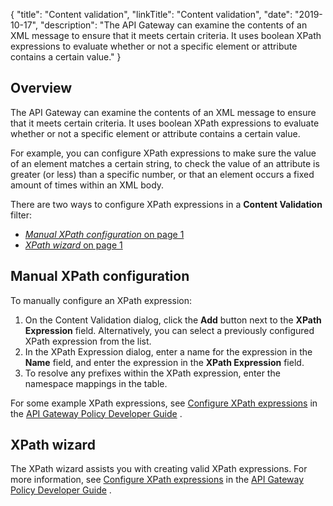 {
"title": "Content validation",
"linkTitle": "Content validation",
"date": "2019-10-17",
"description": "The API Gateway can examine the contents of an XML message to ensure that it meets certain criteria. It uses boolean XPath expressions to evaluate whether or not a specific element or attribute contains a certain value."
}
﻿
<div id="p_content_content_overview">

Overview
--------

The API Gateway can examine the contents of an XML message to ensure that it meets certain criteria. It uses boolean XPath expressions to evaluate whether or not a specific element or attribute contains a certain value.

For example, you can configure XPath expressions to make sure the value of an element matches a certain string, to check the value of an attribute is greater (or less) than a specific number, or that an element occurs a fixed amount of times within an XML body.

There are two ways to configure XPath expressions in a **Content Validation** filter:

-   [*Manual XPath configuration* on page 1](#Manual)
-   [*XPath wizard* on page 1](#XPath)

</div>

<div id="p_content_content_manual">

Manual XPath configuration
--------------------------

To manually configure an XPath expression:

1.  On the Content Validation dialog, click the **Add**
    button next to the **XPath Expression** field. Alternatively, you can select a previously configured XPath expression from the list.
2.  In the XPath Expression dialog, enter a name for the expression in the **Name** field, and enter the expression in the **XPath Expression** field.
3.  To resolve any prefixes within the XPath expression, enter the namespace mappings in the table.

For some example XPath expressions, see
[Configure XPath expressions](/csh?context=640&product=prod-api-gateway-77)
in the
[API Gateway Policy Developer Guide](/bundle/APIGateway_77_PolicyDevGuide_allOS_en_HTML5/)
.

</div>

<div id="p_content_content_wizard">

XPath wizard
------------

The XPath wizard assists you with creating valid XPath expressions. For more information, see
[Configure XPath expressions](/csh?context=640&product=prod-api-gateway-77)
in the
[API Gateway Policy Developer Guide](/bundle/APIGateway_77_PolicyDevGuide_allOS_en_HTML5/)
.

</div>
